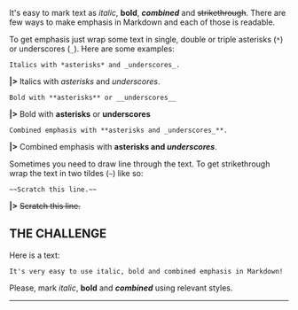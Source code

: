 It's easy to mark text as _italic_, **bold**, _**combined**_ and ~~strikethrough~~. There are few ways to make emphasis in Markdown and each of those is readable.

To get emphasis just wrap some text in single, double or triple asterisks (`*`) or underscores (`_`). Here are some examples:

    Italics with *asterisks* and _underscores_.

**|>** Italics with *asterisks* and _underscores_.

    Bold with **asterisks** or __underscores__

**|>** Bold with **asterisks** or __underscores__

    Combined emphasis with **asterisks and _underscores_**.

**|>** Combined emphasis with **asterisks and _underscores_**.

Sometimes you need to draw line through the text. To get strikethrough wrap the text in two tildes (`~`) like so:

    ~~Scratch this line.~~

**|>** ~~Scratch this line.~~

## THE CHALLENGE

Here is a text:

    It's very easy to use italic, bold and combined emphasis in Markdown!

Please, mark _italic_, **bold** and _**combined**_ using relevant styles.

---
